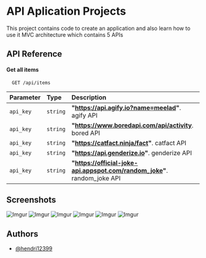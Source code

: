 # API Aplication Projects

This project contains code to create an application and also learn how to use it MVC architecture which contains 5 APIs



## API Reference

#### Get all items

```http
  GET /api/items
```

| Parameter | Type     | Description                |
| :-------- | :------- | :------------------------- |
| `api_key` | `string` | **"https://api.agify.io?name=meelad"**. agify API|
| `api_key` | `string` | **"https://www.boredapi.com/api/activity**. bored API|
| `api_key` | `string` | **"https://catfact.ninja/fact"**. catfact API|
| `api_key` | `string` | **"https://api.genderize.io"**. genderize API|
| `api_key` | `string` | **"https://official-joke-api.appspot.com/random_joke"**. random_joke API|



## Screenshots

![Imgur](https://i.imgur.com/IxOA9Us.jpg)
![Imgur](https://i.imgur.com/yIR7zhw.jpg)
![Imgur](https://i.imgur.com/qv5umKJ.jpg)
![Imgur](https://i.imgur.com/2TZZQiU.jpg)
![Imgur](https://i.imgur.com/YvkLWup.jpg)
![Imgur](https://i.imgur.com/WF3lpeu.jpg)


## Authors

- [@hendri12399](https://github.com/hendri12399/Project1)

